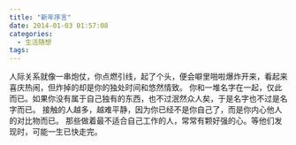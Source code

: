 ```yaml
---
title: "新年序言"
date: 2014-01-03 01:57:08
categories:
  - 生活随想
tags:
---
```


人际关系就像一串炮仗，你点燃引线，起了个头，便会噼里啪啦爆炸开来，看起来喜庆热闹，但炸掉的却是你的独处时间和悠然情致。 你和一堆名字在一起，仅此而已。如果你没有属于自己独有的东西，也不过泯然众人矣，于是名字也不过是名字而已。 接触的人越多，越难平静，因为你已经不是你自己了，而是你内心他人的对比物而已。 那些做着最不适合自己工作的人，常常有颗好强的心。等他们发现时，可能一生已快走完。